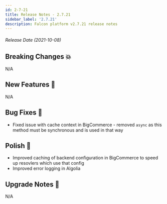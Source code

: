 ```yaml
---
id: 2-7-21
title: Release Notes - 2.7.21
sidebar_label: '2.7.21'
description: Falcon platform v2.7.21 release notes
---
```


###### Release Date (2021-10-08)

## Breaking Changes 💥

N/A

## New Features 🚀

N/A

## Bug Fixes 🐛

- Fixed issue with cache context in BigCommerce - removed `async` as this method must be synchronous and is used in that way

## Polish 💅

- Improved caching of backend configuration in BigCommerce to speed up resovlers which use that config
- Improved error logging in Algolia

## Upgrade Notes 📝

N/A
